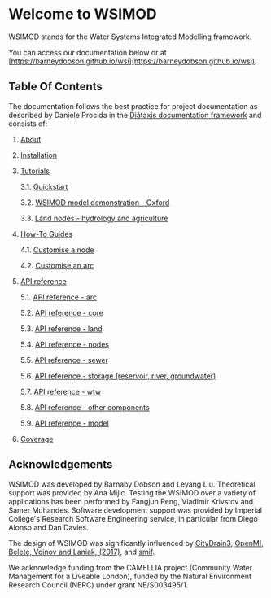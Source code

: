 # Welcome to WSIMOD

WSIMOD stands for the Water Systems Integrated Modelling framework.

You can access our documentation below or at [https://barneydobson.github.io/wsi](https://barneydobson.github.io/wsi).

## Table Of Contents

The documentation follows the best practice for
project documentation as described by Daniele Procida
in the [Diátaxis documentation framework](https://diataxis.fr/)
and consists of:

1. [About](https://barneydobson.github.io/wsi/paper/paper/)

2. [Installation](https://barneydobson.github.io/wsi/installation/)

3. [Tutorials](https://barneydobson.github.io/wsi/tutorials/)
    
    3.1. [Quickstart](https://barneydobson.github.io/wsi/demo/scripts/quickstart_demo/)
    
    3.2. [WSIMOD model demonstration - Oxford](https://barneydobson.github.io/wsi/demo/scripts/oxford_demo/)
    
    3.3. [Land nodes - hydrology and agriculture](https://barneydobson.github.io/wsi/demo/scripts/land_demo/)

4. [How-To Guides](https://barneydobson.github.io/wsi/how-to/)

    4.1. [Customise a node](https://barneydobson.github.io/wsi/demo/scripts/customise_a_node/)

    4.2. [Customise an arc](https://barneydobson.github.io/wsi/demo/scripts/customise_an_arc/)

5. [API reference](https://barneydobson.github.io/wsi/reference/)
    
    5.1. [API reference - arc](https://barneydobson.github.io/wsi/reference-arc/)
    
    5.2. [API reference - core](https://barneydobson.github.io/wsi/reference-core/)
    
    5.3. [API reference - land](https://barneydobson.github.io/wsi/reference-land/)
    
    5.4. [API reference - nodes](https://barneydobson.github.io/wsi/reference-nodes/)
    
    5.5. [API reference - sewer](https://barneydobson.github.io/wsi/reference-sewer/)
    
    5.6. [API reference - storage (reservoir, river, groundwater)](https://barneydobson.github.io/wsi/reference-storage/)
    
    5.7. [API reference - wtw](https://barneydobson.github.io/wsi/reference-wtw/)
    
    5.8. [API reference - other components](https://barneydobson.github.io/wsi/reference-other/)

    5.9. [API reference - model](https://barneydobson.github.io/wsi/reference-model/)

6. [Coverage](coverage.md)

## Acknowledgements

WSIMOD was developed by Barnaby Dobson and Leyang Liu. 
Theoretical support was provided by Ana Mijic.
Testing the WSIMOD over a variety of applications has been performed by 
Fangjun Peng, Vladimir Krivstov and Samer Muhandes.
Software development support was provided by Imperial College's Research Software Engineering service, in particular from Diego Alonso and Dan Davies.

The design of WSIMOD was significantly influenced by 
[CityDrain3](https://github.com/gregorburger/CityDrain3), 
[OpenMI](https://www.ogc.org/standards/openmi), 
[Belete, Voinov and Laniak, (2017)](https://doi.org/10.1016/j.envsoft.2016.10.013), 
and [smif](https://github.com/tomalrussell/smif).

We acknowledge funding from the CAMELLIA project (Community Water Management 
for a Liveable London), funded by the Natural Environment Research Council 
(NERC) under grant NE/S003495/1.
